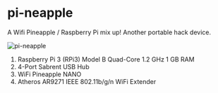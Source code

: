 # pi-neapple
A Wifi Pineapple / Raspberry Pi mix up!  Another portable hack device.

![pi-neapple](/img/pi-neapple2.jpg)

1. Raspberry Pi 3 (RPi3) Model B Quad-Core 1.2 GHz 1 GB RAM
2. 4-Port Sabrent USB Hub
3. WiFi Pineapple NANO
4. Atheros AR9271 IEEE 802.11b/g/n WiFi Extender


